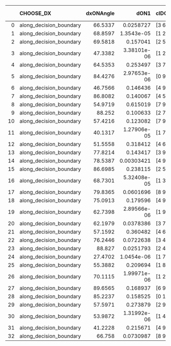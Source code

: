 |    | CHOOSE_DX               |   dxONAngle |        dON1 | cIDON1   |   dON_patch_1 |   nTON |         dON |   dxOFFAngle |      dOFF1 | cIDOFF1   |   dOFF_patch_1 |   nTOFF |       dOFF | SUCCESS   |   nExp |   dual_point_id |   subpoint_time_seconds |   total_execution_time |       logp |      dOFF/dON | Vote dOFF>dON   |
|---:|:------------------------|------------:|------------:|:---------|--------------:|-------:|------------:|-------------:|-----------:|:----------|---------------:|--------:|-----------:|:----------|-------:|----------------:|------------------------:|-----------------------:|-----------:|--------------:|:----------------|
|  0 | along_decision_boundary |     66.5337 | 0.0258727   | [3 6]    |   0.0258727   |      1 | 0.0258727   |      62.2617 | 0.202608   | [3 6]     |     0.202608   |       1 | 0.202608   | True      |      1 |              10 |                1.36105  |                9.86675 |  0         |      7.83095  | True            |
|  1 | along_decision_boundary |     68.8597 | 1.3543e-05  | [1 2]    |   1.3543e-05  |      1 | 1.3543e-05  |      65.6596 | 2.1329e-05 | [0 2]     |     2.1329e-05 |       1 | 2.1329e-05 | True      |      2 |              13 |                0.504924 |               11.3716  | -0.5       |      1.57491  | True            |
|  2 | along_decision_boundary |     69.5818 | 0.157041    | [2 5]    |   0.157041    |      1 | 0.157041    |      76.1082 | 0.371911   | [2 5]     |     0.371911   |       1 | 0.371911   | True      |      3 |              38 |                1.82638  |               54.417   | -1         |      2.36823  | True            |
|  3 | along_decision_boundary |     47.3382 | 3.38101e-06 | [1 2]    |   3.38101e-06 |      1 | 3.38101e-06 |      76.4242 | 0.0595623  | [0 2]     |     0.0595623  |       1 | 0.0595623  | True      |      4 |              59 |                0.940411 |               76.713   | -1.5       |  17616.7      | True            |
|  4 | along_decision_boundary |     64.5353 | 0.253497    | [3 7]    |   0.253497    |      1 | 0.253497    |      77.3506 | 0.270538   | [3 7]     |     0.270538   |       1 | 0.270538   | True      |      5 |              80 |                2.68266  |              106.945   | -2         |      1.06722  | True            |
|  5 | along_decision_boundary |     84.4276 | 2.97653e-06 | [0 9]    |   2.97653e-06 |      1 | 2.97653e-06 |      89.6803 | 0.522744   | [1 9]     |     0.522744   |       1 | 0.522744   | True      |      6 |             110 |                2.17967  |              152.357   | -2.5       | 175622        | True            |
|  6 | along_decision_boundary |     46.7566 | 0.146436    | [4 9]    |   0.146436    |      1 | 0.146436    |      70.6462 | 0.138624   | [4 9]     |     0.138624   |       1 | 0.138624   | False     |      7 |             114 |                2.40417  |              157.725   | -3         |      0.946653 | False           |
|  7 | along_decision_boundary |     86.8082 | 0.140067    | [4 5]    |   0.140067    |      1 | 0.140067    |      71.3889 | 0.105604   | [4 5]     |     0.105604   |       1 | 0.105604   | False     |      8 |             121 |                2.06378  |              169.478   | -1.78571   |      0.753959 | False           |
|  8 | along_decision_boundary |     54.9719 | 0.615019    | [7 9]    |   0.615019    |      1 | 0.615019    |      58.1921 | 0.0939725  | [7 9]     |     0.0939725  |       1 | 0.0939725  | False     |      9 |             135 |                2.45456  |              187.925   | -1         |      0.152796 | False           |
|  9 | along_decision_boundary |     88.252  | 0.100633    | [2 7]    |   0.100633    |      1 | 0.100633    |      88.1104 | 0.047341   | [2 7]     |     0.047341   |       1 | 0.047341   | False     |     10 |             139 |                1.23836  |              192.662   | -0.5       |      0.470434 | False           |
| 10 | along_decision_boundary |     57.4216 | 0.123082    | [7 9]    |   0.123082    |      1 | 0.123082    |      69.7905 | 0.0314446  | [7 9]     |     0.0314446  |       1 | 0.0314446  | False     |     11 |             142 |                1.11478  |              193.827   | -0.2       |      0.255478 | False           |
| 11 | along_decision_boundary |     40.1317 | 1.27906e-05 | [1 7]    |   1.27906e-05 |      1 | 1.27906e-05 |      78.4664 | 0.148461   | [0 7]     |     0.148461   |       1 | 0.148461   | True      |     12 |             145 |                2.03983  |              198.814   | -0.0454545 |  11607        | True            |
| 12 | along_decision_boundary |     51.5558 | 0.318412    | [4 6]    |   0.318412    |      1 | 0.318412    |      56.6709 | 0.0880478  | [4 6]     |     0.0880478  |       1 | 0.0880478  | False     |     13 |             156 |                3.29894  |              210.058   | -0.166667  |      0.276522 | False           |
| 13 | along_decision_boundary |     77.8214 | 0.143417    | [3 9]    |   0.143417    |      1 | 0.143417    |      65.0177 | 0.38223    | [3 9]     |     0.38223    |       1 | 0.38223    | True      |     14 |             163 |                1.35366  |              218.53    | -0.0384615 |      2.66516  | True            |
| 14 | along_decision_boundary |     78.5387 | 0.00303421  | [4 9]    |   0.00303421  |      1 | 0.00303421  |      56.0178 | 0.00706669 | [4 9]     |     0.00706669 |       1 | 0.00706669 | True      |     15 |             187 |                0.672587 |              243.374   | -0.142857  |      2.32901  | True            |
| 15 | along_decision_boundary |     86.6985 | 0.238115    | [2 5]    |   0.238115    |      1 | 0.238115    |      57.6977 | 0.112966   | [2 5]     |     0.112966   |       1 | 0.112966   | False     |     16 |             212 |                2.54326  |              275.133   | -0.3       |      0.474416 | False           |
| 16 | along_decision_boundary |     68.7301 | 5.32408e-05 | [1 3]    |   5.32408e-05 |      1 | 5.32408e-05 |      85.4938 | 0.166017   | [0 3]     |     0.166017   |       1 | 0.166017   | True      |     17 |             219 |                1.21392  |              291.007   | -0.125     |   3118.23     | True            |
| 17 | along_decision_boundary |     79.8365 | 0.0601696   | [8 9]    |   0.0601696   |      1 | 0.0601696   |      84.9368 | 0.296822   | [8 9]     |     0.296822   |       1 | 0.296822   | True      |     18 |             294 |                1.09311  |              378.676   | -0.264706  |      4.93309  | True            |
| 18 | along_decision_boundary |     75.0913 | 0.179596    | [4 9]    |   0.179596    |      1 | 0.179596    |      77.4754 | 0.306244   | [4 9]     |     0.306244   |       1 | 0.306244   | True      |     19 |             301 |                1.35968  |              383.026   | -0.444444  |      1.70518  | True            |
| 19 | along_decision_boundary |     62.7398 | 2.89566e-06 | [1 9]    |   2.89566e-06 |      1 | 2.89566e-06 |      64.4557 | 0.150014   | [0 9]     |     0.150014   |       1 | 0.150014   | True      |     20 |             330 |                1.34188  |              422.751   | -0.657895  |  51806.5      | True            |
| 20 | along_decision_boundary |     62.1979 | 0.0378386   | [3 7]    |   0.0378386   |      1 | 0.0378386   |      84.8255 | 0.305311   | [3 7]     |     0.305311   |       1 | 0.305311   | True      |     21 |             342 |                2.34779  |              438.357   | -0.9       |      8.06876  | True            |
| 21 | along_decision_boundary |     57.1592 | 0.360482    | [4 6]    |   0.360482    |      1 | 0.360482    |      56.5285 | 0.336352   | [4 6]     |     0.336352   |       1 | 0.336352   | False     |     22 |             361 |                4.07867  |              462.663   | -1.16667   |      0.933062 | False           |
| 22 | along_decision_boundary |     76.2446 | 0.0722638   | [3 4]    |   0.0722638   |      1 | 0.0722638   |      73.4571 | 0.0952485  | [3 4]     |     0.0952485  |       1 | 0.0952485  | True      |     23 |             373 |                1.11759  |              475.569   | -0.818182  |      1.31807  | True            |
| 23 | along_decision_boundary |     88.827  | 0.0251793   | [2 4]    |   0.0251793   |      1 | 0.0251793   |      86.4699 | 0.493765   | [2 4]     |     0.493765   |       1 | 0.493765   | True      |     24 |             434 |                3.71376  |              564.832   | -1.06522   |     19.6099   | True            |
| 24 | along_decision_boundary |     27.4702 | 1.0454e-06  | [1 7]    |   1.0454e-06  |      1 | 1.0454e-06  |      61.6816 | 0.185145   | [0 7]     |     0.185145   |       1 | 0.185145   | True      |     25 |             436 |                1.34936  |              566.207   | -1.33333   | 177105        | True            |
| 25 | along_decision_boundary |     55.3882 | 0.209694    | [1 8]    |   0.209694    |      1 | 0.209694    |      54.8558 | 0.49656    | [0 8]     |     0.49656    |       1 | 0.49656    | True      |     26 |             437 |                2.52221  |              568.733   | -1.62      |      2.36802  | True            |
| 26 | along_decision_boundary |     70.1115 | 1.99971e-06 | [1 2]    |   1.99971e-06 |      1 | 1.99971e-06 |      89.6479 | 0.00422419 | [0 2]     |     0.00422419 |       1 | 0.00422419 | True      |     27 |             445 |                0.716066 |              575.919   | -1.92308   |   2112.41     | True            |
| 27 | along_decision_boundary |     89.6565 | 0.168937    | [6 9]    |   0.168937    |      1 | 0.168937    |      61.2009 | 0.132083   | [6 9]     |     0.132083   |       1 | 0.132083   | False     |     28 |             448 |                2.26968  |              578.828   | -2.24074   |      0.781845 | False           |
| 28 | along_decision_boundary |     85.2237 | 0.158525    | [0 1]    |   0.158525    |      1 | 0.158525    |      63.0903 | 0.494603   | [0 1]     |     0.494603   |       1 | 0.494603   | True      |     29 |             464 |                2.51719  |              603.163   | -1.78571   |      3.12003  | True            |
| 29 | along_decision_boundary |     57.5971 | 0.273879    | [2 9]    |   0.273879    |      1 | 0.273879    |      67.3686 | 0.233009   | [2 9]     |     0.233009   |       1 | 0.233009   | False     |     30 |             473 |                2.25061  |              612.428   | -2.08621   |      0.850773 | False           |
| 30 | along_decision_boundary |     53.9872 | 1.31992e-06 | [1 4]    |   1.31992e-06 |      1 | 1.31992e-06 |      68.5199 | 0.120288   | [0 4]     |     0.120288   |       1 | 0.120288   | True      |     31 |             482 |                1.24951  |              625.005   | -1.66667   |  91133.1      | True            |
| 31 | along_decision_boundary |     41.2228 | 0.215671    | [4 9]    |   0.215671    |      1 | 0.215671    |      59.4663 | 0.0994819  | [4 9]     |     0.0994819  |       1 | 0.0994819  | False     |     32 |             490 |                2.00551  |              634.971   | -1.95161   |      0.461267 | False           |
| 32 | along_decision_boundary |     66.758  | 0.0730987   | [8 9]    |   0.0730987   |      1 | 0.0730987   |      53.4452 | 0.302754   | [8 9]     |     0.302754   |       1 | 0.302754   | True      |     33 |             510 |                1.54183  |              658.081   | -1.5625    |      4.14172  | True            |